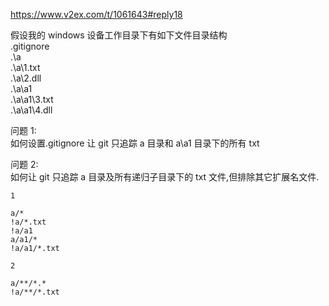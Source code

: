 https://www.v2ex.com/t/1061643#reply18

假设我的 windows 设备工作目录下有如下文件目录结构  
.gitignore  
.\a  
.\a\1.txt  
.\a\2.dll  
.\a\a1  
.\a\a1\3.txt  
.\a\a1\4.dll  
  
问题 1:  
如何设置.gitignore 让 git 只追踪 a 目录和 a\a1 目录下的所有 txt  
  
问题 2:  
如何让 git 只追踪 a 目录及所有递归子目录下的 txt 文件,但排除其它扩展名文件.
```
1  
  
a/*  
!a/*.txt  
!a/a1  
a/a1/*  
!a/a1/*.txt  
  
2  
  
a/**/*.*  
!a/**/*.txt
```